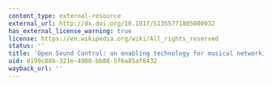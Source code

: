 ```yaml
---
content_type: external-resource
external_url: http://dx.doi.org/10.1017/S1355771805000932
has_external_license_warning: true
license: https://en.wikipedia.org/wiki/All_rights_reserved
status: ''
title: 'Open Sound Control: an enabling technology for musical networking'
uid: 0199c88b-321e-4908-bb88-5f6a85af6432
wayback_url: ''
---
```

